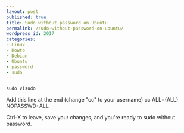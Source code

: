 ```yaml
---
layout: post
published: true
title: Sudo without password on Ubuntu
permalink: /sudo-without-password-on-ubuntu/
wordpress_id: 2017
categories:
- Linux
- Howto
- Debian
- Ubuntu
- password
- sudo
---
```


```
sudo visudo
```


Add this line at the end (change "cc" to your username)
cc ALL=(ALL) NOPASSWD: ALL

Ctrl-X to leave, save your changes, and you're ready to sudo without password.
